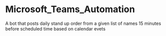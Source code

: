 # Microsoft_Teams_Automation
A bot that posts daily stand up order from a given list of names 15 minutes before scheduled time based on calendar evets
